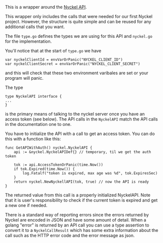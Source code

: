 This is a wrapper around the [Nyckel API](https://www.nyckel.com/docs).

This wrapper only includes the calls that were needed for our first Nyckel project. However, the structure is quite simple and can be reused for any additional
calls that you want.

The file `type.go` defines the types we are using for this API and `nyckel.go` for the implementation.

You'll notice that at the start of `type.go` we have
```
var nyckelClientId = envVarOrPanic("NYCKEL_CLIENT_ID")
var nyckelClientSecret = envVarOrPanic("NYCKEL_CLIENT_SECRET")
```
and this will check that these two environment varibales are set or your program will panic.

The type 
```
type NyckelAPI interface {
...
}
```
is the primary means of talking to the nyckel server once you have an access token (see below).  The API calls in the `NyckelAPI` match the API calls in 
the documentation one to one.

You have to initialize the API with a call to get an access token. You can do this with a function like this:
```
func GetAPIWithAuth() nyckel.NyckelAPI {
	api := &nyckel.NyckelAPIDef{} // temporary, til we get the auth token

	tok := api.AccessTokenOrPanic(time.Now())
	if tok.Expired(time.Now()) {
		log.Fatalf("token is expired, max age was %d", tok.ExpiresSec)
	}
	return nyckel.NewNyckellAPI(tok, true) // now the API is ready
}
```

The returned value from this call is a properly initialized NyckelAPI.  Note that it is user's responsibility to check if the current token is expired and
get a new one if needed.

There is a standard way of reporting errors since the errors returned by Nyckel are encoded in JSON and have some amount of detail. When a golang "error" 
is returned by an API call you can use a type assertion to convert it to a `NyckelCallResult` which has some extra information about the call such as the
HTTP error code and the error message as json.
